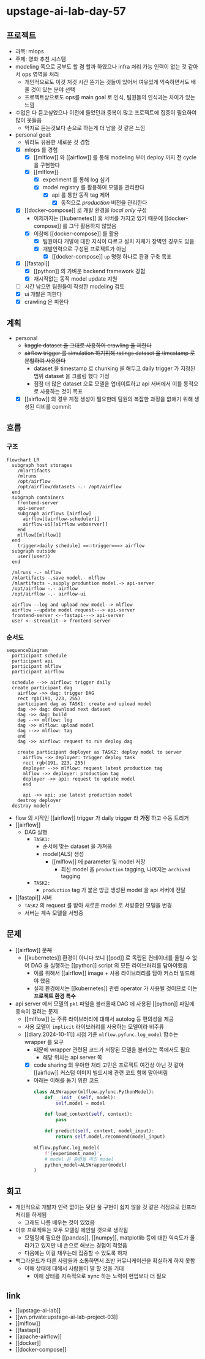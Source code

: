 # upstage-ai-lab-day-57

## 프로젝트
- 과목: mlops
- 주제: 영화 추천 시스템
- modeling 쪽으로 공부도 할 겸 할까 하였으나 infra 처리 가능 인력이 없는 것 같아서 ops 영역을 처리
  - 개인적으로도 이것 저것 시간 뜯기는 것들이 있어서 여유있게 익숙하면서도 배울 것이 있는 분야 선택
  - 프로젝트상으로도 ops를 main goal 로 인식, 팀원들의 인식과는 차이가 있는 느낌
- 수업은 다 듣고싶었으나 이전에 들었던과 중복이 많고 프로젝트에 집중이 필요하여 많이 못들음
  - 억지로 듣는것보다 손으로 하는게 더 남을 것 같은 느낌
- personal goal:
  - 뭐라도 유용한 새로운 것 경험
  - [X] mlops 를 경험
    - [X] [[mlflow]] 와 [[airflow]] 를 통해 modeling 부터 deploy 까지 전 cycle을 구현한다
    - [X] [[mlflow]]
      - [X] experiment 를 통해 log 심기
      - [X] model registry 를 활용하여 모델을 관리한다
        - [X] api 를 통한 동적 tag 제어
          - [X] 동적으로 *production* 버전을 관리한다
  - [X] [[docker-compose]] 로 개발 환경을 *local only* 구성
    - 이제까지는 [[kubernetes]] 홈 서버를 가지고 있기 때문에 [[docker-compose]] 를 그닥 활용하지 않았음
    - [X] 이참에 [[docker-compose]] 를 활용
      - [X] 팀원마다 개발에 대한 지식이 다르고 설치 자체가 장벽인 경우도 있음
      - [X] 개발인력으로 구성된 프로젝트가 아님
        - [X] [[docker-compose]] `up` 명령 하나로 환경 구축 목표
  - [X] [[fastapi]]
    - [X] [[python]] 의 가벼운 backend framework 경험
    - [X] 재시작없는 동적 model update 지원
  - [ ] 시간 남으면 팀원들이 작성한 modeling 검토
  - [X] ui 개발은 피한다
  - [X] crawling 은 피한다

## 계획
- personal
  - ~~kaggle dataset 을 그대로 사용하여 crawling 을 피한다~~
  - ~~airflow trigger 를 simulation 하기위해 ratings dataset 을 timestamp 로 분할하여 사용한다~~
    - dataset 을 timestamp 로 chunking 을 해두고 daily trigger 가 지정된 범위 dataset 을 크롤링 했다 가정
    - 점점 더 많은 dataset 으로 모델을 업데이트하고 api 서버에서 이를 동적으로 사용하는 것이 목표
  - [X] [[airflow]] 의 경우 계정 생성이 필요한데 팀원의 복잡한 과정을 없애기 위해 생성된 디비를 commit

## 흐름
### 구조
```mermaid
flowchart LR
  subgraph host storages
    /mlartifacts
    /mlruns
    /opt/airflow
    /opt/airflow/datasets -.- /opt/airflow
  end
  subgraph containers
    frontend-server
    api-server
    subgraph airflows [airflow]
      airflow[[airflow-scheduler]]
      airflow-ui[[airflow webserver]]
    end
    mlflow[[mlflow]]
  end
    trigger>daily schedule] ==💥trigger===> airflow
  subgraph outside
    user((user))
  end
   
  /mlruns -.- mlflow
  /mlartifacts -.save model.- mlflow
  /mlartifacts -.supply produntion model.-> api-server
  /opt/airflow -.- airflow
  /opt/airflow -.- airflow-ui
  
  airflow --log and upload new model--> mlflow
  airflow --update model request---> api-server
  frontend-server <--fastapi---> api-server
  user <--streamlit--> frontend-server
```

### 순서도
```mermaid
sequenceDiagram
  participant schedule
  participant api
  participant mlflow
  participant airflow
  
  schedule -->> airflow: trigger daily
  create participant dag
    airflow ->> dag: trigger DAG
    rect rgb(191, 223, 255)
    participant dag as TASK1: create and upload model
    dag ->> dag: download next dataset
    dag ->> dag: build
    dag -->> mlflow: log
    dag ->> mlflow: upload model
    dag -->> mlflow: tag
    end
    dag ->> airflow: request to run deploy dag
  
    create participant deployer as TASK2: deploy model to server
      airflow ->> deployer: trigger deploy task
      rect rgb(191, 223, 255)
      deployer -->> mlflow: request latest production tag
      mlflow ->> deployer: production tag 
      deployer ->> api: request to update model
      end
  
      api ->> api: use latest production model
    destroy deployer
  destroy modelr
```
- flow 의 시작인 [[airflow]] trigger 가 daily trigger 라 **가정** 하고 수동 트리거
- [[airflow]]
  - DAG 실행
    - `TASK1:`
      - 순서에 맞는 dataset 을 가져옴
      - model(ALS) 생성
        - [[mlflow]] 에 parameter 및 model 저장
          - 최신 model 을 `production` tagging, 나머지는 `archived` tagging
    - `TASK2:`
      - `production` tag 가 붙은 방금 생성된 model 을 api 서버에 전달
- [[fastapi]] 서버
  - `TASK2` 의 request 를 받아 새로운 model 로 서빙중인 모델을 변경
  - 서버는 계속 모델을 서빙중

## 문제
- [[airflow]] ~~문제~~
  - [[kubernetes]] 환경이 아니다 보니 [[pod]] 로 독립된 컨테이너를 올릴 수 없어 DAG 을 실행하는 [[python]] script 의 모든 라이브러리를 담아야했음
    - 이를 위해서 [[airflow]] image + 사용 라이브러리를 담아 커스터 빌드해야 했음
    - 실제 환경에서는 [[kubernetes]] 관련 operator 가 사용될 것이므로 이는 **프로젝트 환경 특수**
- api server 에서 모델의 `pkl` 파일을 불러올때 DAG 에 사용된 [[python]] 파일에 종속이 걸려는 문제
  - [[mlflow]] 는 주류 라이브러리에 대해서 autolog 등 편의성을 제공
  - 사용 모델이 `implicit` 라이브러리를 사용하는 모델이라 비주류
  - [[diary:2024-10-11]] 시점 기준 `mlflow.pyfunc.log_model` 함수는 wrapper 를 요구
    - 때문에 wrapper 관련된 코드가 저장된 모델을 불러오는 쪽에서도 필요
      - 해당 위치는 api server 쪽
    - [X] code sharing 의 우아한 처리 고민은 프로젝트 여건상 아닌 것 같아 [[airflow]] 커스텀 이미지 빌드시에 관련 코드 함께 말아버림
    - 아래는 이해를 돕기 위한 코드
      ```python
      class ALSWrapper(mlflow.pyfunc.PythonModel):
          def __init__(self, model):
              self.model = model

          def load_context(self, context):
              pass

          def predict(self, context, model_input):
              return self.model.recommend(model_input)

      mlflow.pyfunc.log_model(
          f'{experiment_name}',
          # model 은 훈련을 마친 model
          python_model=ALSWrapper(model)
      )
      ```

## 회고
- 개인적으로 개발자 인력 없이는 뒷단 풀 구현이 쉽지 않을 것 같은 걱정으로 인프라 처리를 하게됨
  - 그래도 나름 배우는 것이 있었음
- 이후 프로젝트는 모두 모델링 메인일 것으로 생각됨
  - 모델링에 필요한 [[pandas]], [[numpy]], matplotlib 등에 대한 익숙도가 올라가고 있지만 내 손으로 해보는 경험이 적었음
  - 다음에는 이걸 채우는데 집중할 수 있도록 하자
- 백그라운드가 다른 사람들과 소통하면서 초반 커뮤니케이션을 확실하게 하지 못함
  - 이해 상태에 대해서 사람들이 말 할 것을 기대
    - 이해 상태를 지속적으로 sync 하는 노력이 현업보다 더 필요

## link
- [[upstage-ai-lab]]
- [[wn.private:upstage-ai-lab-project-03]]
- [[mlflow]]
- [[fastapi]]
- [[apache-airflow]]
- [[docker]]
- [[docker-compose]]
